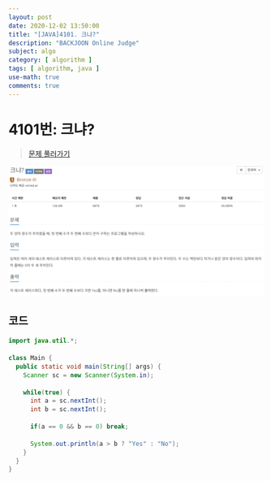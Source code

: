 ```yaml
---
layout: post
date: 2020-12-02 13:50:00
title: "[JAVA]4101. 크냐?"
description: "BACKJOON Online Judge"
subject: algo
category: [ algorithm ]
tags: [ algorithm, java ]
use-math: true
comments: true
---
```


# 4101번: 크냐?

> [문제 풀러가기](https://acmicpc.net/problem/4101)

![4101](/assets/img/algo/4101.png)

## 코드

```java
import java.util.*;

class Main {
  public static void main(String[] args) {
    Scanner sc = new Scanner(System.in);

    while(true) {
      int a = sc.nextInt();
      int b = sc.nextInt();

      if(a == 0 && b == 0) break;

      System.out.println(a > b ? "Yes" : "No");
    }
  }
}
```
